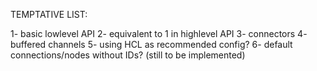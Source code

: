 
TEMPTATIVE LIST:

1- basic lowlevel API
2- equivalent to 1 in highlevel API
3- connectors
4- buffered channels
5- using HCL as recommended config?
6- default connections/nodes without IDs? (still to be implemented)